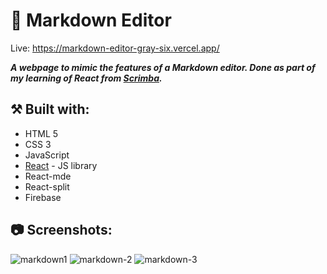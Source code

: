 # 💭 Markdown Editor

Live: https://markdown-editor-gray-six.vercel.app/

***A webpage to mimic the features of a Markdown editor. Done as part of my learning of React from [Scrimba](https://v2.scrimba.com/home).***

## ⚒️ Built with:
- HTML 5
- CSS 3
- JavaScript
- [React](https://reactjs.org/) - JS library
- React-mde
- React-split
- Firebase

## 📷 Screenshots:

![markdown1](https://github.com/user-attachments/assets/59ad9368-f3a2-4efe-bc69-30604f5a2755)
![markdown-2](https://github.com/user-attachments/assets/2e7ebd7f-f7a3-4e55-b302-5f8132e2c8e3)
![markdown-3](https://github.com/user-attachments/assets/53a80f79-4c89-45a0-8326-50835a18a16c)
